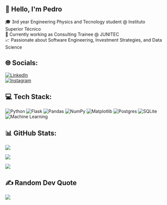 ## 👋 Hello, I'm Pedro

🎓 3rd year Engineering Physics and Tecnology student @ Instituto Superior Técnico  
💼 Currently working as Consulting Trainee @ JUNITEC  
📈 Passionate about Software Engineering, Investment Strategies, and Data Science

## 🌐 Socials:
[![LinkedIn](https://img.shields.io/badge/LinkedIn-%230077B5.svg?logo=linkedin&logoColor=white)](https://www.linkedin.com/in/pedro-maltez-48a70915a/)  
[![Instagram](https://img.shields.io/badge/Instagram-%23E4405F.svg?logo=instagram&logoColor=white)](https://www.instagram.com/pedro._.maltez/)

## 💻 Tech Stack:
![Python](https://img.shields.io/badge/python-3670A0?style=for-the-badge&logo=python&logoColor=ffdd54) ![Flask](https://img.shields.io/badge/flask-%23000.svg?style=for-the-badge&logo=flask&logoColor=white) ![Pandas](https://img.shields.io/badge/pandas-%23150458.svg?style=for-the-badge&logo=pandas&logoColor=white) ![NumPy](https://img.shields.io/badge/numpy-%23013243.svg?style=for-the-badge&logo=numpy&logoColor=white) ![Matplotlib](https://img.shields.io/badge/matplotlib-%23FFFFFF.svg?style=for-the-badge&logo=matplotlib&logoColor=black) ![Postgres](https://img.shields.io/badge/postgres-%23316192.svg?style=for-the-badge&logo=postgresql&logoColor=white) ![SQLite](https://img.shields.io/badge/sqlite-%2307405e.svg?style=for-the-badge&logo=sqlite&logoColor=white) ![Machine Learning](https://img.shields.io/badge/machine%20learning-%23FF7F00.svg?style=for-the-badge&logo=python&logoColor=white) 

## 📊 GitHub Stats:
![](https://github-readme-stats.vercel.app/api?username=YourGitHubUsername&theme=dark&hide_border=false&include_all_commits=false&count_private=false)<br/>

![](https://nirzak-streak-stats.vercel.app/?user=YourGitHubUsername&theme=dark&hide_border=false)<br/>

![](https://github-readme-stats.vercel.app/api/top-langs/?username=YourGitHubUsername&theme=dark&hide_border=false&include_all_commits=false&count_private=false&layout=compact)

## ✍️ Random Dev Quote
![](https://quotes-github-readme.vercel.app/api?type=horizontal&theme=radical&quote=First,%20solve%20the%20problem.%20Then,%20write%20the%20code.&author=John%20Johnson)






